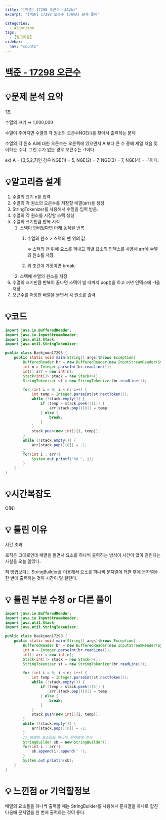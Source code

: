 ```yaml
---
title: "[백준] 17298 오큰수 (JAVA)"
excerpt: "[백준] 17298 오큰수 (JAVA) 문제 풀이"

categories:
  - Algorithm
tags:
  - [알고리즘]
sidebar:
  nav: "counts"
---
```


# [백준 - 17298 오큰수](https://www.acmicpc.net/problem/17298)

# 💡**문제 분석 요약**

1초

수열의 크기 ⇒ 1,000,000

수열이 주어지면 수열의 각 원소의 오큰수NGE(i)를 찾아서 출력하는 문제

수열의 각 원소 Ai에 대한 오큰수는 오른쪽에 있으면서 Ai보다 큰 수 중에 제일 처음 맞이하는 수다. 그런 수가 없는 경우 오큰수는 -1이다.

ex) A = [3,5,2,7]인 경우 NGE(1) = 5, NGE(2) = 7, NGE(3) = 7, NGE(4) = -1이다.

# 💡**알고리즘 설계**

1. 수열의 크기 n을 입력
2. 수열의 각 원소의 오큰수를 저장할 배열(arr)을 생성
3. StringTokenizer를 사용해서 수열을 입력 받음.
4. 수열의 각 원소를 저장할 스택 생성
5. 수열의 크기만큼 반복 시작
   1. 스택이 안비었다면 아래 동작을 반복
      1. 수열의 원소 > 스택의 맨 위의 값

         ⇒ 스택의 맨 위에 요소를 꺼내고 꺼낸 요소의 인덱스를 사용해 arr에 수열의 원소를 저장

      2. 위 조건이 거짓이면 break;
   2. 스택에 수열의 원소를 저장
6. 수열의 크기만큼 반복이 끝나면 스택이 빌 때까지 pop()을 하고 꺼낸 인덱스에 -1을 저장
7. 오큰수를 저장한 배열을 돌면서 각 원소를 출력

# 💡코드

```java
import java.io.BufferedReader;
import java.io.InputStreamReader;
import java.util.Stack;
import java.util.StringTokenizer;

public class Baekjoon17298 {
    public static void main(String[] args)throws Exception{
        BufferedReader br = new BufferedReader(new InputStreamReader(System.in));
        int n = Integer.parseInt(br.readLine());
        int[] arr = new int[n];
        Stack<int[]> stack = new Stack<>();
        StringTokenizer st = new StringTokenizer(br.readLine());

        for (int i = 0; i < n; i++) {
            int temp = Integer.parseInt(st.nextToken());
            while (!stack.empty()) {
                if (temp > stack.peek()[1]) {
                    arr[stack.pop()[0]] = temp;
                } else {
                    break;
                }
            }
            stack.push(new int[]{i, temp});
        }
        while (!stack.empty()) {
            arr[stack.pop()[0]] = -1;
        }
        for(int i : arr){
            System.out.printf("%d ", i);
        }
    }
}
```

# 💡시간복잡도

O(N)

# 💡 틀린 이유

시간 초과

로직은 그대로인데 배열을 돌면서 요소를 하나씩 출력하는 방식이 시간이 많이 걸린다는 사실을 오늘 알았다.

저 방법보다는 StringBuilder를 이용해서 요소를 하나씩 문자열에 더한 후에 문자열을 한 번에 출력하는 것이 시간이 덜 걸린다.

# 💡 틀린 부분 수정 or 다른 풀이

```java
import java.io.BufferedReader;
import java.io.InputStreamReader;
import java.util.Stack;
import java.util.StringTokenizer;

public class Baekjoon17298 {
    public static void main(String[] args)throws Exception{
        BufferedReader br = new BufferedReader(new InputStreamReader(System.in));
        int n = Integer.parseInt(br.readLine());
        int[] arr = new int[n];
        Stack<int[]> stack = new Stack<>();
        StringTokenizer st = new StringTokenizer(br.readLine());

        for (int i = 0; i < n; i++) {
            int temp = Integer.parseInt(st.nextToken());
            while (!stack.empty()) {
                if (temp > stack.peek()[1]) {
                    arr[stack.pop()[0]] = temp;
                } else {
                    break;
                }
            }
            stack.push(new int[]{i, temp});
        }
        while (!stack.empty()) {
            arr[stack.pop()[0]] = -1;
        }
        // 배열의 요소들을 하나씩 문자열에 추가
        StringBuilder sb = new StringBuilder();
        for(int i : arr){
            sb.append(i).append(' ');
        }
        System.out.println(sb);
    }
}
```

# 💡 느낀점 or 기억할정보

배열의 요소들을 하나씩 출력할 때는 StringBuilder를 사용해서 문자열을 하나로 합친 다음에 문자열을 한 번에 출력하는 것이 좋다.

